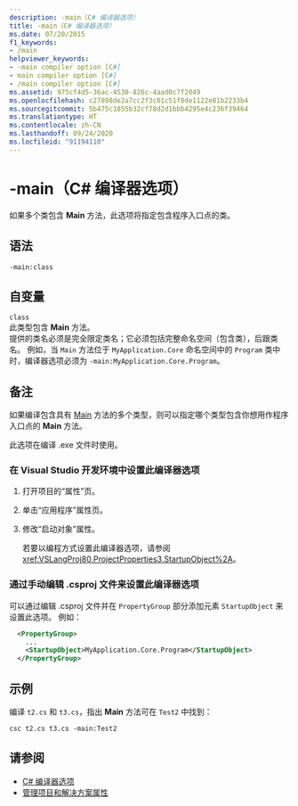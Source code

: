 ```yaml
---
description: -main（C# 编译器选项）
title: -main（C# 编译器选项）
ms.date: 07/20/2015
f1_keywords:
- /main
helpviewer_keywords:
- -main compiler option [C#]
- main compiler option [C#]
- /main compiler option [C#]
ms.assetid: 975cf4d5-36ac-4530-826c-4aad0c7f2049
ms.openlocfilehash: c27898de2a7cc2f3c01c51f8de1122e81b2233b4
ms.sourcegitcommit: 5b475c1855b32cf78d2d1bbb4295e4c236f39464
ms.translationtype: HT
ms.contentlocale: zh-CN
ms.lasthandoff: 09/24/2020
ms.locfileid: "91194110"
---
```

# <a name="-main-c-compiler-options"></a>-main（C# 编译器选项）

如果多个类包含 **Main** 方法，此选项将指定包含程序入口点的类。

## <a name="syntax"></a>语法

```console
-main:class
```

## <a name="arguments"></a>自变量

 `class`  
 此类型包含 **Main** 方法。  
 提供的类名必须是完全限定类名；它必须包括完整命名空间（包含类），后跟类名。 例如，当 `Main` 方法位于 `MyApplication.Core` 命名空间中的 `Program` 类中时，编译器选项必须为 `-main:MyApplication.Core.Program`。

## <a name="remarks"></a>备注

如果编译包含具有 [Main](../../programming-guide/main-and-command-args/index.md) 方法的多个类型，则可以指定哪个类型包含你想用作程序入口点的 **Main** 方法。

此选项在编译 .exe 文件时使用。

### <a name="to-set-this-compiler-option-in-the-visual-studio-development-environment"></a>在 Visual Studio 开发环境中设置此编译器选项

1. 打开项目的“属性”页。

2. 单击“应用程序”属性页。

3. 修改“启动对象”属性。

    若要以编程方式设置此编译器选项，请参阅 <xref:VSLangProj80.ProjectProperties3.StartupObject%2A>。

### <a name="to-set-this-compiler-option-by-manually-editing-the-csproj-file"></a>通过手动编辑 .csproj 文件来设置此编译器选项

可以通过编辑 .csproj 文件并在 `PropertyGroup` 部分添加元素 `StartupObject` 来设置此选项。 例如：

```xml
  <PropertyGroup>
    ...
    <StartupObject>MyApplication.Core.Program</StartupObject>
  </PropertyGroup>
```

## <a name="example"></a>示例

编译 `t2.cs` 和 `t3.cs`，指出 **Main** 方法可在 `Test2` 中找到：

```console
csc t2.cs t3.cs -main:Test2
```

## <a name="see-also"></a>请参阅

- [C# 编译器选项](./index.md)
- [管理项目和解决方案属性](/visualstudio/ide/managing-project-and-solution-properties)
